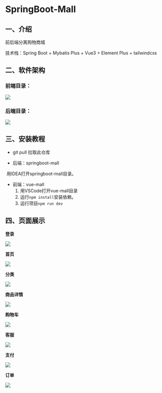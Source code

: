 # SpringBoot-Mall

## 一、介绍
前后端分离购物商城

技术栈：Spring Boot + Mybatis Plus + Vue3 + Element Plus + tailwindcss

## 二、软件架构

### 前端目录：

![](images/Snipaste_2024-05-22_11-26-19.jpg)

### 后端目录：

![](images/Snipaste_2024-05-22_11-34-21.jpg)

## 三、安装教程

- git pull 拉取此仓库

- 后端：springboot-mall

​			用IDEA打开springboot-mall目录。

- 前端：vue-mall
  1. 用VSCode打开vue-mall目录
  2. 运行`npm install`安装依赖。
  3. 运行项目`npm run dev`

## 四、页面展示

**登录**

![](images/Snipaste_2024-05-22_11-06-58.jpg)

**首页**

![](images/Snipaste_2024-05-22_10-55-20.jpg)

**分类**

![](images/Snipaste_2024-05-22_11-07-48.jpg)

**商品详情**

![](images/Snipaste_2024-05-22_11-06-34.jpg)

**购物车**

![](images/Snipaste_2024-05-22_11-07-33.jpg)

**客服**

![](images/Snipaste_2024-05-22_11-07-59.jpg)

**支付**

![](images/Snipaste_2024-05-22_13-03-52.jpg)

**订单**

![](images/Snipaste_2024-05-22_13-03-43.jpg)
